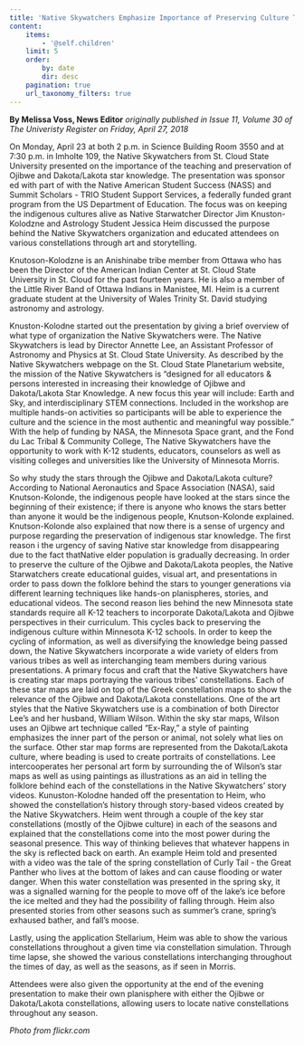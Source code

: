 ```yaml
---
title: 'Native Skywatchers Emphasize Importance of Preserving Culture Through The Stars'
content:
    items:
        - '@self.children'
    limit: 5
    order:
        by: date
        dir: desc
    pagination: true
    url_taxonomy_filters: true
---
```


**By Melissa Voss, News Editor** _originally published in Issue 11, Volume 30 of The Univeristy Register on Friday, April 27, 2018_

On Monday, April 23 at both 2 p.m. in Science Building Room 3550 and at 7:30 p.m. in Imholte 109, the Native Skywatchers from St. Cloud State University presented on the importance of the teaching and preservation of Ojibwe and Dakota/Lakota star knowledge. The presentation was sponsor ed with part of with the Native American Student Success (NASS) and Summit Scholars - TRIO Student Support Services, a federally funded grant program from the US Department of Education. The focus was on keeping the indigenous cultures alive as Native Starwatcher Director Jim Knuston-Kolodzne and Astrology Student Jessica Heim discussed the purpose behind the Native Skywatchers organization and educated attendees on various constellations through art and storytelling.

Knutoson-Kolodzne is an Anishinabe tribe member from Ottawa who has been the Director of the American Indian Center at St. Cloud State University in St. Cloud for the past fourteen years. He is also a member of the Little River Band of Ottawa Indians in Manistee, MI. Heim is a current graduate student at the University of Wales Trinity St. David studying astronomy and astrology.

Knuston-Kolodne started out the presentation by giving a brief overview of what type of organization the Native Skywatchers were. The Native Skywatchers is lead by Director Annette Lee, an Assistant Professor of Astronomy and Physics at St. Cloud State University. As described by the Native Skywatchers webpage on the St. Cloud State Planetarium website, the mission of the Native Skywatchers is “designed for all educators & persons interested in increasing their knowledge of Ojibwe and Dakota/Lakota Star Knowledge. A new focus this year will include: Earth and Sky, and interdisciplinary STEM connections. Included in the workshop are multiple hands-on activities so participants will be able to experience the culture and the science in the most authentic and meaningful way possible.” With the help of funding by NASA, the Minnesota Space grant, and the Fond du Lac Tribal & Community College, The Native Skywatchers have the opportunity to work with K-12 students, educators, counselors as well as visiting colleges and universities like the University of Minnesota Morris.

So why study the stars through the Ojibwe and Dakota/Lakota culture?  According to National Aeronautics and Space Association (NASA), said Knutson-Kolonde, the indigenous people have looked at the stars since the beginning of their existence; if there is anyone who knows the stars better than anyone it would be the indigenous people, Knutson-Kolonde explained.  
Knutson-Kolonde also explained that now there is a sense of urgency and purpose regarding the preservation of indigenous star knowledge.  The first reason i the urgency of saving Native star knowledge from disappearing due to the fact thatNative elder population is gradually decreasing.  In order to preserve the culture of the Ojibwe and Dakota/Lakota peoples, the Native Starwatchers create educational guides, visual art, and presentations in order to pass down the folklore behind the stars to younger generations via different learning techniques like hands-on planispheres, stories, and educational videos.  The second reason lies behind the new Minnesota state standards require all K-12 teachers to incorporate Dakota/Lakota and Ojibwe perspectives in their curriculum.  This cycles back to preserving the indigenous culture within Minnesota K-12 schools.  In order to keep the cycling of information, as well as diversifying the knowledge being passed down, the Native Skywatchers incorporate a wide variety of elders from various tribes as well as interchanging team members during various presentations.
A primary focus and craft that the Native Skywatchers have is creating star maps portraying the various tribes’ constellations. Each of these star maps are laid on top of the Greek constellation maps to show the relevance of the Ojibwe and Dakota/Lakota constellations.  One of the art styles that the Native Skywatchers use is a combination of both Director Lee’s and her husband, William Wilson. Within the sky star maps, Wilson uses an Ojibwe art technique called “Ex-Ray,” a style of painting emphasizes the inner part of the person or animal, not solely what lies on the surface.  Other star map forms are represented from the Dakota/Lakota culture, where beading is used to create portraits of constellations.  Lee intercooperates her personal art form by surrounding the of Wilson’s star maps as well as using paintings as illustrations as an aid in telling the folklore behind each of the constellations in the Native Skywatchers’ story videos.
Kunuston-Kolodne handed off the presentation to Heim, who showed the constellation’s history through story-based videos created by the Native Skywatchers.  Heim went through a couple of the key star constellations (mostly of the Ojibwe culture) in each of the seasons and explained that the constellations come into the most power during the seasonal presence.  This way of thinking believes that whatever happens in the sky is reflected back on earth.  An example Heim told and presented with a video was the tale of the spring constellation of Curly Tail - the Great Panther who lives at the bottom of lakes and can cause flooding or water danger.  When this water constellation was presented in the spring sky, it was a signalled warning for the people to move off of the lake’s ice before the ice melted and they had the possibility of falling through.  Heim also presented stories from other seasons such as summer’s crane, spring’s exhaused bather, and fall’s moose.  

Lastly, using the application Stellarium, Heim was able to show the various constellations throughout a given time via constellation simulation.  Through time lapse, she showed the various constellations interchanging throughout the times of day, as well as the seasons, as if seen in Morris.

Attendees were also given the opportunity at the end of the evening presentation to make their own planisphere with either the Ojibwe or Dakota/Lakota constellations, allowing users to locate native constellations throughout any season.

_Photo from flickr.com_